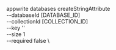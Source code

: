appwrite databases createStringAttribute \
        --databaseId [DATABASE_ID] \
        --collectionId [COLLECTION_ID] \
        --key '' \
        --size 1 \
        --required false \


